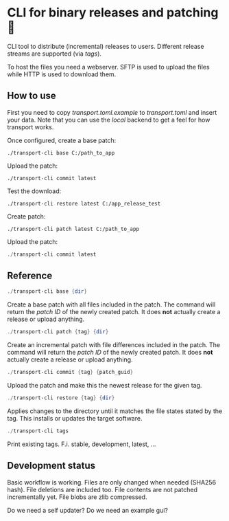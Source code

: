 # CLI for binary releases and patching 🚢

CLI tool to distribute (incremental) releases to users. Different release streams are supported (via *tags*).

To host the files you need a webserver. SFTP is used to upload the files while HTTP is used to download them.


## How to use
First you need to copy *transport.toml.example* to *transport.toml* and insert your data. Note that you can use the *local* backend to get a feel for how transport works.

Once configured, create a base patch:
```
./transport-cli base C:/path_to_app
```
Upload the patch:
```
./transport-cli commit latest
```

Test the download:
```
./transport-cli restore latest C:/app_release_test
```

Create patch:
```
./transport-cli patch latest C:/path_to_app
```

Upload the patch:
```powershell
./transport-cli commit latest
```


## Reference
```powershell
./transport-cli base {dir}
```
Create a base patch with all files included in the patch. The command will return the *patch ID* of the newly created patch. It does **not** actually create a release or upload anything.

```powershell
./transport-cli patch {tag} {dir}
```
Create an incremental patch with file differences included in the patch. The command will return the *patch ID* of the newly created patch. It does **not** actually create a release or upload anything.

```powershell
./transport-cli commit {tag} {patch_guid}
```
Upload the patch and make this the newest release for the given tag.

```powershell
./transport-cli restore {tag} {dir}
```
Applies changes to the directory until it matches the file states stated by the tag. This installs or updates the target software.

```powershell
./transport-cli tags
```
Print existing tags. F.i. stable, development, latest, ...


## Development status
Basic workflow is working. Files are only changed when needed (SHA256 hash). File deletions are included too. File contents are not patched incrementally yet. File blobs are zlib compressed.

Do we need a self updater?
Do we need an example gui?